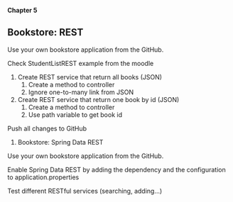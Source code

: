 **Chapter 5**

## Bookstore: REST

Use your own bookstore application from the GitHub.

Check StudentListREST example from the moodle

1. Create REST service that return all books (JSON)
   1. Create a method to controller
   2. Ignore one-to-many link from JSON
2. Create REST service that return one book by id (JSON)
   1. Create a method to controller
   2. Use path variable to get book id

Push all changes to GitHub

1. Bookstore: Spring Data REST

Use your own bookstore application from the GitHub.

Enable Spring Data REST by adding the dependency and the configuration to application.properties

Test different RESTful services (searching, adding…)